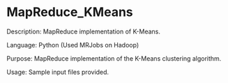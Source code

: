 # MapReduce_KMeans
Description: MapReduce implementation of K-Means.

Language: Python (Used MRJobs on Hadoop)

Purpose: MapReduce implementation of the K-Means clustering algorithm.

Usage: Sample input files provided.
